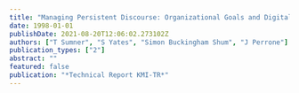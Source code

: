 ```yaml
---
title: "Managing Persistent Discourse: Organizational Goals and Digital Texts"
date: 1998-01-01
publishDate: 2021-08-20T12:06:02.273102Z
authors: ["T Sumner", "S Yates", "Simon Buckingham Shum", "J Perrone"]
publication_types: ["2"]
abstract: ""
featured: false
publication: "*Technical Report KMI-TR*"
---
```


